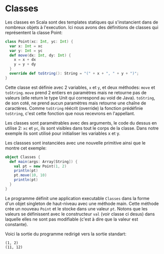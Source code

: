 # Classes

Les classes en Scala sont des templates statiques qui s'instancient dans de nombreux objets à l'execution. Ici nous avons des définitions de classes qui représentent la classe Point:

```scala
class Point(xc: Int, yc: Int) {
  var x: Int = xc
  var y: Int = yc
  def move(dx: Int, dy: Int) {
    x = x + dx
    y = y + dy
  }
  override def toString(): String = "(" + x + ", " + y + ")";
}
```

Cette classe est définie avec 2 variables, `x` et `y`, et deux méthodes: `move` et `toString`. `move` prend 2 entiers en paramètres mais ne retourne pas de valeurs (elle return le type Unit qui correspond au void de Java). `toString`, de son coté, ne prend aucun paramètres mais retourne une chaîne de caractères. Comme `toString` réécrit (override) la fonction prédéfinie `toString`, c'est cette fonction que nous recevrons en l'appellant.

Les classes sont paramétrables avec des arguments, le code du dessus en utilise 2: `xc` et `yc`, ils sont visibles dans tout le corps de la classe. Dans notre exemple ils sont utilisé pour initialiser les variables x et y.

Les classses sont instanciées avec une nouvelle primitive ainsi que le montre cet exemple:

```scala
object Classes {
  def main(args: Array[String]) {
    val pt = new Point(1, 2)
    println(pt)
    pt.move(10, 10)
    println(pt)
  }
}
```

Le programme définit une application executable `Classes` dans la forme d'un objet singleton de haut-niveau avec une méthode main. Cette méthode crée un nouveau `Point` et le stocke dans une valeur `pt`. Notons que les valeurs se définissent avec le constructeur `val` (voir classe ci desus) dans laquelle elles ne sont pas modifiable (c'est à dire que la valeur est constante).


Voici la sortie du programme redirigé vers la sortie standart:

```
(1, 2)
(11, 12)
```

